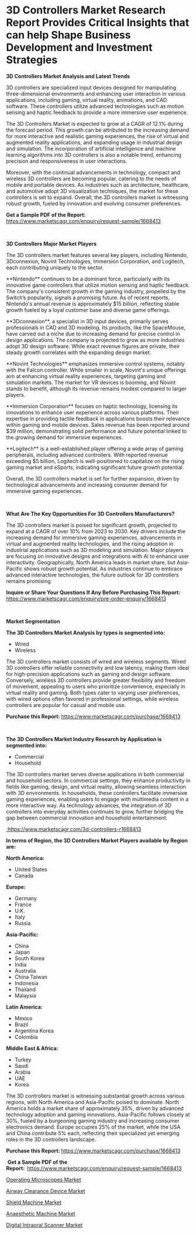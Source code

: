 <p><h1>3D Controllers Market Research Report Provides Critical Insights that can help Shape Business Development and Investment Strategies</h1></p><p><strong>3D Controllers Market Analysis and Latest Trends</strong></p>
<p><p>3D controllers are specialized input devices designed for manipulating three-dimensional environments and enhancing user interaction in various applications, including gaming, virtual reality, animations, and CAD software. These controllers utilize advanced technologies such as motion sensing and haptic feedback to provide a more immersive user experience.</p><p>The 3D Controllers Market is expected to grow at a CAGR of 12.1% during the forecast period. This growth can be attributed to the increasing demand for more interactive and realistic gaming experiences, the rise of virtual and augmented reality applications, and expanding usage in industrial design and simulation. The incorporation of artificial intelligence and machine learning algorithms into 3D controllers is also a notable trend, enhancing precision and responsiveness in user interactions.</p><p>Moreover, with the continual advancements in technology, compact and wireless 3D controllers are becoming popular, catering to the needs of mobile and portable devices. As industries such as architecture, healthcare, and automotive adopt 3D visualization techniques, the market for these controllers is set to expand. Overall, the 3D controllers market is witnessing robust growth, fueled by innovation and evolving consumer preferences.</p></p>
<p><strong>Get a Sample PDF of the Report:&nbsp;</strong> <a href="https://www.marketscagr.com/enquiry/request-sample/1668413?utm_campaign=3495&utm_medium=2&utm_source=Github&utm_content=ia&utm_term=10042025&utm_id=3d-controllers">https://www.marketscagr.com/enquiry/request-sample/1668413</a></p>
<p>&nbsp;</p>
<p><strong>3D Controllers Major Market Players</strong></p>
<p><p>The 3D controllers market features several key players, including Nintendo, 3Dconnexion, Novint Technologies, Immersion Corporation, and Logitech, each contributing uniquely to the sector.</p><p>**Nintendo** continues to be a dominant force, particularly with its innovative game controllers that utilize motion sensing and haptic feedback. The company's consistent growth in the gaming industry, propelled by the Switch’s popularity, signals a promising future. As of recent reports, Nintendo's annual revenue is approximately $15 billion, reflecting stable growth fueled by a loyal customer base and diverse game offerings.</p><p>**3Dconnexion**, a specialist in 3D input devices, primarily serves professionals in CAD and 3D modeling. Its products, like the SpaceMouse, have carved out a niche due to increasing demand for precise control in design applications. The company is projected to grow as more industries adopt 3D design software. While exact revenue figures are private, their steady growth correlates with the expanding design market.</p><p>**Novint Technologies** emphasizes immersive control systems, notably with the Falcon controller. While smaller in scale, Novint's unique offerings aim at enhancing virtual reality experiences, targeting gaming and simulation markets. The market for VR devices is booming, and Novint stands to benefit, although its revenue remains modest compared to larger players.</p><p>**Immersion Corporation** focuses on haptic technology, licensing its innovations to enhance user experience across various platforms. Their expertise in providing tactile feedback in applications boosts their relevance within gaming and mobile devices. Sales revenue has been reported around $39 million, demonstrating solid performance and future potential linked to the growing demand for immersive experiences.</p><p>**Logitech** is a well-established player offering a wide array of gaming peripherals, including advanced controllers. With reported revenue exceeding $5 billion, Logitech is well-positioned to capitalize on the rising gaming market and eSports, indicating significant future growth potential.</p><p>Overall, the 3D controllers market is set for further expansion, driven by technological advancements and increasing consumer demand for immersive gaming experiences.</p></p>
<p>&nbsp;</p>
<p><strong>What Are The Key Opportunities For 3D Controllers Manufacturers?</strong></p>
<p><p>The 3D controllers market is poised for significant growth, projected to expand at a CAGR of over 10% from 2023 to 2030. Key drivers include the increasing demand for immersive gaming experiences, advancements in virtual and augmented reality technologies, and the rising adoption in industrial applications such as 3D modeling and simulation. Major players are focusing on innovative designs and integrations with AI to enhance user interactivity. Geographically, North America leads in market share, but Asia-Pacific shows robust growth potential. As industries continue to embrace advanced interactive technologies, the future outlook for 3D controllers remains promising.</p></p>
<p><strong>Inquire or Share Your Questions If Any Before Purchasing This Report:</strong> <a href="https://www.marketscagr.com/enquiry/pre-order-enquiry/1668413?utm_campaign=3495&utm_medium=2&utm_source=Github&utm_content=ia&utm_term=10042025&utm_id=3d-controllers">https://www.marketscagr.com/enquiry/pre-order-enquiry/1668413</a></p>
<p>&nbsp;</p>
<p><strong>Market Segmentation</strong></p>
<p><strong>The 3D Controllers Market Analysis by types is segmented into:</strong></p>
<p><ul><li>Wired</li><li>Wireless</li></ul></p>
<p><p>The 3D controllers market consists of wired and wireless segments. Wired 3D controllers offer reliable connectivity and low latency, making them ideal for high-precision applications such as gaming and design software. Conversely, wireless 3D controllers provide greater flexibility and freedom of movement, appealing to users who prioritize convenience, especially in virtual reality and gaming. Both types cater to varying user preferences, with wired options often favored in professional settings, while wireless controllers are popular for casual and mobile use.</p></p>
<p><strong>Purchase this Report:&nbsp;</strong><a href="https://www.marketscagr.com/purchase/1668413?utm_campaign=3495&utm_medium=2&utm_source=Github&utm_content=ia&utm_term=10042025&utm_id=3d-controllers">https://www.marketscagr.com/purchase/1668413</a></p>
<p>&nbsp;</p>
<p><strong>The 3D Controllers Market Industry Research by Application is segmented into:</strong></p>
<p><ul><li>Commercial</li><li>Household</li></ul></p>
<p><p>The 3D controllers market serves diverse applications in both commercial and household sectors. In commercial settings, they enhance productivity in fields like gaming, design, and virtual reality, allowing seamless interaction with 3D environments. In households, these controllers facilitate immersive gaming experiences, enabling users to engage with multimedia content in a more interactive way. As technology advances, the integration of 3D controllers into everyday activities continues to grow, further bridging the gap between commercial innovation and household entertainment.</p></p>
<p><a href="https://www.marketscagr.com/3d-controllers-r1668413?utm_campaign=3495&utm_medium=2&utm_source=Github&utm_content=ia&utm_term=10042025&utm_id=3d-controllers">&nbsp;https://www.marketscagr.com/3d-controllers-r1668413</a></p>
<p><strong>In terms of Region, the 3D Controllers Market Players available by Region are:</strong></p>
<p>
    <p> <strong> North America: </strong>
        <ul>
            <li>United States</li>
            <li>Canada</li>
        </ul>
        </p> 
    <p> <strong> Europe: </strong>
        <ul>
            <li>Germany</li>
            <li>France</li>
            <li>U.K.</li>
            <li>Italy</li>
            <li>Russia</li>
        </ul>
        </p> 
    <p> <strong> Asia-Pacific: </strong>
        <ul>
            <li>China</li>
            <li>Japan</li>
            <li>South Korea</li>
            <li>India</li>
            <li>Australia</li>
            <li>China Taiwan</li>
            <li>Indonesia</li>
            <li>Thailand</li>
            <li>Malaysia</li>
        </ul>
        </p> 
    <p> <strong> Latin America: </strong>
        <ul>
            <li>Mexico</li>
            <li>Brazil</li>
            <li>Argentina Korea</li>
            <li>Colombia</li>
        </ul>
        </p> 
    <p> <strong> Middle East & Africa: </strong>
        <ul>
            <li>Turkey</li>
            <li>Saudi</li>
            <li>Arabia</li>
            <li>UAE</li>
            <li>Korea</li>
        </ul>
    </p>
    </p>
<p><p>The 3D controllers market is witnessing substantial growth across various regions, with North America and Asia-Pacific poised to dominate. North America holds a market share of approximately 35%, driven by advanced technology adoption and gaming innovations. Asia-Pacific follows closely at 30%, fueled by a burgeoning gaming industry and increasing consumer electronics demand. Europe occupies 25% of the market, while the USA and China contribute 5% each, reflecting their specialized yet emerging roles in the 3D controllers landscape.</p></p>
<p><strong>Purchase this Report: </strong><a href="https://www.marketscagr.com/purchase/1668413?utm_campaign=3495&utm_medium=2&utm_source=Github&utm_content=ia&utm_term=10042025&utm_id=3d-controllers">https://www.marketscagr.com/purchase/1668413</a></p>
<p>&nbsp;<strong>Get a Sample PDF of the Report:&nbsp;&nbsp;</strong><a href="https://www.marketscagr.com/enquiry/request-sample/1668413?utm_campaign=3495&utm_medium=2&utm_source=Github&utm_content=ia&utm_term=10042025&utm_id=3d-controllers">https://www.marketscagr.com/enquiry/request-sample/1668413</a></p>
<p><strong></strong></p>
<p><p><a href="https://www.linkedin.com/pulse/key-trends-opportunities-operating-microscopes-market-from-sli0f?utm_campaign=3495&utm_medium=2&utm_source=Github&utm_content=ia&utm_term=10042025&utm_id=3d-controllers">Operating Microscopes Market</a></p><p><a href="https://www.linkedin.com/pulse/airway-clearance-device-industry-overview-2025-2032-market-gmyqf?utm_campaign=3495&utm_medium=2&utm_source=Github&utm_content=ia&utm_term=10042025&utm_id=3d-controllers">Airway Clearance Device Market</a></p><p><a href="https://github.com/kimanyuzuga/Market-Research-Report-List-1/blob/main/shield-machine-market.md?utm_campaign=3495&utm_medium=2&utm_source=Github&utm_content=ia&utm_term=10042025&utm_id=3d-controllers">Shield Machine Market</a></p><p><a href="https://www.linkedin.com/pulse/international-anaesthetic-machine-market-growing-extraordinary-bfzgf?utm_campaign=3495&utm_medium=2&utm_source=Github&utm_content=ia&utm_term=10042025&utm_id=3d-controllers">Anaesthetic Machine Market</a></p><p><a href="https://www.linkedin.com/pulse/navigating-digital-intraoral-scanner-market-financial-insights-ockwf?utm_campaign=3495&utm_medium=2&utm_source=Github&utm_content=ia&utm_term=10042025&utm_id=3d-controllers">Digital Intraoral Scanner Market</a></p></p>